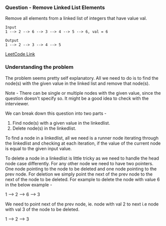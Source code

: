 ### Question - Remove Linked List Elements

Remove all elements from a linked list of integers that have value val.

    Input
    1 --> 2 --> 6 --> 3 --> 4 --> 5 --> 6, val = 6

    Output
    1 --> 2 --> 3 --> 4 --> 5

[LeetCode Link](https://leetcode.com/problems/remove-linked-list-elements/description/)


### Understanding the problem
The problem seems pretty self explanatory. All we need to do is to find the node(s) with the given value in the linked list and remove that node(s). 

Note - There can be single or multiple nodes with the given value, since the question doesn't specify so. It might be a good idea to check with the interviewer.

We can break down this question into two parts -
1. Find node(s) with a given value in the linkedlist.
2. Delete node(s) in the linkedlist.

To find a node in a linkedlist, all we need is a runner node iterating through the linkedlist and checking at each iteration,
if the value of the current node is equal to the given input value.

To delete a node in a linkedlist is little tricky as we need to handle the head node case differently. For any other node we need to have two pointers. One node pointing to the node to be deleted and one node pointing to the prev node. For deletion we simply point the next of the prev node to the next of the node to be deleted. 
For example to delete the node with value 6 in the below example -

1 --> 2 --> 6 --> 3

We need to point next of the prev node, ie. node with val 2 to next i.e node with val 3 of the node to be deleted.

1 --> 2 --> 3


